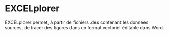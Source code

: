 # EXCELplorer

EXCELplorer permet, à partir de fichiers .des contenant les données sources, de tracer des figures dans un format vectoriel éditable dans Word.
